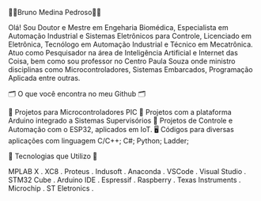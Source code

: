 👩‍💻Bruno Medina Pedroso👩‍💻

Olá! Sou Doutor e Mestre em Engeharia Biomédica, Especialista em Automação Industrial e Sistemas Eletrônicos para Controle, Licenciado em Eletrônica, Tecnólogo em Automação Industrial e Técnico em Mecatrônica. Atuo como Pesquisador na área de Inteligência Artificial e Internet das Coisa, bem como sou professor no Centro Paula Souza onde ministro disciplinas como Microcontroladores, Sistemas Embarcados, Programação Aplicada entre outras.

🗂️ O que você encontra no meu Github 🗂️

🤖 Projetos para Microcontroladores PIC 
🤖 Projetos com a plataforma Arduino integrado a Sistemas Supervisórios
🤖 Projetos de Controle e Automação com o ESP32, aplicados em IoT.
🖥️ Códigos para diversas aplicações com linguagem C/C++; C#; Python; Ladder; 


🌟 Tecnologias que Utilizo 🌟

MPLAB X . XC8 . Proteus . Indusoft . Anaconda . VSCode . Visual Studio . STM32 Cube . Arduino IDE . Espressif . Raspberry . Texas Instruments . Microchip . ST Eletronics .


<!---
drbrunomp/drbrunomp is a ✨ special ✨ repository because its `README.md` (this file) appears on your GitHub profile.
You can click the Preview link to take a look at your changes.
--->
